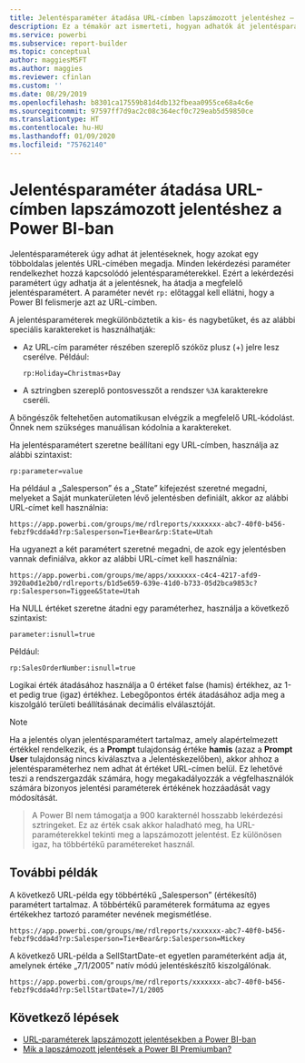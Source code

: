 ```yaml
---
title: Jelentésparaméter átadása URL-címben lapszámozott jelentéshez – Power BI jelentéskészítő
description: Ez a témakör azt ismerteti, hogyan adhatók át jelentésparaméterek a jelentéseknek úgy, hogy azokat egy lapszámozott jelentés URL-címében megadjuk.
ms.service: powerbi
ms.subservice: report-builder
ms.topic: conceptual
author: maggiesMSFT
ms.author: maggies
ms.reviewer: cfinlan
ms.custom: ''
ms.date: 08/29/2019
ms.openlocfilehash: b8301ca17559b81d4db132fbeaa0955ce68a4c6e
ms.sourcegitcommit: 97597ff7d9ac2c08c364ecf0c729eab5d59850ce
ms.translationtype: HT
ms.contentlocale: hu-HU
ms.lasthandoff: 01/09/2020
ms.locfileid: "75762140"
---
```

# <a name="pass-a-report-parameter-in-a-url-for-a-paginated-report-in-power-bi"></a>Jelentésparaméter átadása URL-címben lapszámozott jelentéshez a Power BI-ban 

Jelentésparaméterek úgy adhat át jelentéseknek, hogy azokat egy többoldalas jelentés URL-címében megadja. Minden lekérdezési paraméter rendelkezhet hozzá kapcsolódó jelentésparaméterekkel. Ezért a lekérdezési paramétert úgy adhatja át a jelentésnek, ha átadja a megfelelő jelentésparamétert. A paraméter nevét `rp:` előtaggal kell ellátni, hogy a Power BI felismerje azt az URL-címben. 

A jelentésparaméterek megkülönböztetik a kis- és nagybetűket, és az alábbi speciális karaktereket is használhatják: 

- Az URL-cím paraméter részében szereplő szóköz plusz (+) jelre lesz cserélve.  Például: 

    ```rp:Holiday=Christmas+Day```

- A sztringben szereplő pontosvesszőt a rendszer `%3A` karakterekre cseréli.

A böngészők feltehetően automatikusan elvégzik a megfelelő URL-kódolást. Önnek nem szükséges manuálisan kódolnia a karaktereket. 

Ha jelentésparamétert szeretne beállítani egy URL-címben, használja az alábbi szintaxist: 

```
rp:parameter=value
```

Ha például a „Salesperson” és a „State” kifejezést szeretné megadni, melyeket a Saját munkaterületen lévő jelentésben definiált, akkor az alábbi URL-címet kell használnia: 

```
https://app.powerbi.com/groups/me/rdlreports/xxxxxxx-abc7-40f0-b456-febzf9cdda4d?rp:Salesperson=Tie+Bear&rp:State=Utah 
```

Ha ugyanezt a két paramétert szeretné megadni, de azok egy jelentésben vannak definiálva, akkor az alábbi URL-címet kell használnia: 

```
https://app.powerbi.com/groups/me/apps/xxxxxxx-c4c4-4217-afd9-3920a0d1e2b0/rdlreports/b1d5e659-639e-41d0-b733-05d2bca9853c?rp:Salesperson=Tiggee&State=Utah 
```

Ha NULL értéket szeretne átadni egy paraméterhez, használja a következő szintaxist: 

```
parameter:isnull=true
```

Például:

```
rp:SalesOrderNumber:isnull=true
```

Logikai érték átadásához használja a 0 értéket false (hamis) értékhez, az 1-et pedig true (igaz) értékhez. Lebegőpontos érték átadásához adja meg a kiszolgáló területi beállításának decimális elválasztóját.

> [!NOTE]
> Ha a jelentés olyan jelentésparamétert tartalmaz, amely alapértelmezett értékkel rendelkezik, és a **Prompt** tulajdonság értéke **hamis** (azaz a **Prompt User** tulajdonság nincs kiválasztva a Jelentéskezelőben), akkor ahhoz a jelentésparaméterhez nem adhat át értéket URL-címen belül. Ez lehetővé teszi a rendszergazdák számára, hogy megakadályozzák a végfelhasználók számára bizonyos jelentési paraméterek értékének hozzáadását vagy módosítását.

> A Power BI nem támogatja a 900 karakternél hosszabb lekérdezési sztringeket.  Ez az érték csak akkor haladható meg, ha URL-paraméterekkel tekinti meg a lapszámozott jelentést.  Ez különösen igaz, ha többértékű paramétereket használ.

## <a name="additional-examples"></a>További példák 

A következő URL-példa egy többértékű „Salesperson” (értékesítő) paramétert tartalmaz. A többértékű paraméterek formátuma az egyes értékekhez tartozó paraméter nevének megismétlése. 

```
https://app.powerbi.com/groups/me/rdlreports/xxxxxxx-abc7-40f0-b456-febzf9cdda4d?rp:Salesperson=Tie+Bear&rp:Salesperson=Mickey 
```

A következő URL-példa a SellStartDate-et egyetlen paraméterként adja át, amelynek értéke „7/1/2005” natív módú jelentéskészítő kiszolgálónak.

```
https://app.powerbi.com/groups/me/rdlreports/xxxxxxx-abc7-40f0-b456-febzf9cdda4d?rp:SellStartDate=7/1/2005
```

## <a name="next-steps"></a>Következő lépések

- [URL-paraméterek lapszámozott jelentésekben a Power BI-ban](report-builder-url-parameters.md)
- [Mik a lapszámozott jelentések a Power BI Premiumban?](paginated-reports-report-builder-power-bi.md)
